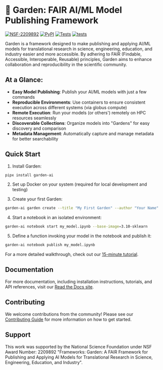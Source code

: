 # 🌱 Garden: FAIR AI/ML Model Publishing Framework

[![NSF-2209892](https://img.shields.io/badge/NSF-2209892-blue)](https://www.nsf.gov/awardsearch/showAward?AWD_ID=2209892&HistoricalAwards=false)
[![PyPI](https://badge.fury.io/py/garden-ai.svg)](https://badge.fury.io/py/garden-ai)
[![Tests](https://github.com/Garden-AI/garden/actions/workflows/pypi.yaml/badge.svg)](https://github.com/Garden-AI/garden/actions/workflows/pypi.yaml)
[![tests](https://github.com/Garden-AI/garden/actions/workflows/ci.yaml/badge.svg)](https://github.com/Garden-AI/garden/actions/workflows/ci.yaml)

Garden is a framework designed to make publishing and applying AI/ML models for translational research in science, engineering, education, and industry easier and more accessible. By adhering to FAIR (Findable, Accessible, Interoperable, Reusable) principles, Garden aims to enhance collaboration and reproducibility in the scientific community.

## At a Glance:

- **Easy Model Publishing**: Publish your AI/ML models with just a few commands
- **Reproducible Environments**: Use containers to ensure consistent execution across different systems (via globus compute)
- **Remote Execution**: Run your models (or others') remotely on HPC resources seamlessly
- **Discoverable Collections**: Organize models into "Gardens" for easy discovery and comparison
- **Metadata Management**: Automatically capture and manage metadata for better searchability

## Quick Start

1. Install Garden:

``` sh
pipx install garden-ai
```
2. Set up Docker on your system (required for local development and testing)

3. Create your first Garden:

``` sh
garden-ai garden create --title "My First Garden" --author "Your Name"
```

4. Start a notebook in an isolated environment:

``` sh
garden-ai notebook start my_model.ipynb --base-image=3.10-sklearn
```
5. Define a function invoking your model in the notebook and publish it:

``` sh
garden-ai notebook publish my_model.ipynb
```

For a more detailed walkthrough, check out our [15-minute tutorial](https://garden-ai.readthedocs.io/en/latest/user_guide/tutorial/).

## Documentation

For more documentation, including installation instructions, tutorials, and API references, visit our [Read the Docs site](https://garden-ai.readthedocs.io/).

## Contributing

We welcome contributions from the community! Please see our [Contributing Guide](https://garden-ai.readthedocs.io/en/latest/developer_guide/contributing/) for more information on how to get started.

## Support
This work was supported by the National Science Foundation under NSF Award Number: 2209892 "Frameworks: Garden: A FAIR Framework for Publishing and Applying AI Models for Translational Research in Science, Engineering, Education, and Industry".
